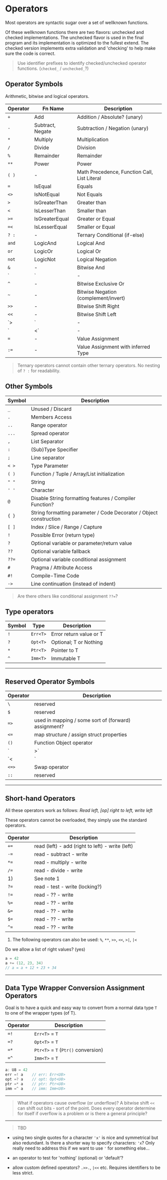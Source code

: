 # Operators

Most operators are syntactic sugar over a set of wellknown functions.

Of these wellknown functions there are two flavors: unchecked and checked implementations. The unchecked flavor is used in the final program and its implementation is optimized to the fullest extend. The checked version implements extra validation and 'checking' to help make sure the code is correct.

> Use identifier prefixes to identify checked/unchecked operator functions. (`checked_` / `unchecked_`?)

## Operator Symbols

Arithmetic, bitwise and logical operators.

| Operator | Fn Name | Description
|--|--|--
| `+` | Add | Addition / Absolute? (unary)
| `-` | Subtract, Negate | Subtraction / Negation (unary)
| `*` | Multiply | Multiplication
| `/` | Divide | Division
| `%` | Remainder | Remainder
| `**` | Power | Power
| `( )` | - | Math Precedence, Function Call, List Literal
| `=` | IsEqual | Equals
| `<>` | IsNotEqual | Not Equals
| `>` | IsGreaterThan | Greater than
| `<` | IsLesserThan | Smaller than
| `>=` | IsGreaterEqual | Greater or Equal
| `=<` | IsLesserEqual | Smaller or Equal
| `? :` | - | Ternary Conditional (if-else)
| `and` | LogicAnd | Logical And
| `or` | LogicOr | Logical Or
| `not` | LogicNot | Logical Negation
| `&` | - | Bitwise And
| `|` | - | Bitwise Or
| `^` | - | Bitwise Exclusive Or
| `~` | - | Bitwise Negation (complement/invert)
| `>>` | - | Bitwise Shift Right
| `<<` | - | Bitwise Shift Left
| `>|` | - | Bitwise Rotate Right
| `|<` | - | Bitwise Rotate Left
| `=` | - | Value Assignment
| `:=` | - | Value Assignment with inferred Type

> Ternary operators cannot contain other ternary operators. No nesting of `? :` for readability.

## Other Symbols

| Symbol | Description
|---|---
| `_` | Unused / Discard
| `.` | Members Access
| `..` | Range operator
| `...` | Spread operator
| `,` | List Separator
| `:` | (Sub)Type Specifier
| `;` | Line separator
| `< >` | Type Parameter
| `( )` | Function / Tuple / Array/List initialization
| `" "` | String
| `' '` | Character
| `@` | Disable String formatting features / Compiler Function?
| `{ }` | String formatting parameter / Code Decorator / Object construction
| `[ ]` | Index / Slice / Range / Capture
| `!` | Possible Error (return type)
| `?` | Optional variable or parameter/return value
| `??` | Optional variable fallback
| `??=` | Optional variable conditional assignment
| `#` | Pragma / Attribute Access
| `#!` | Compile-Time Code
| `->` | Line continuation (instead of indent)

> Are there others like conditional assignment `??=`?

## Type operators

| Symbol | Type | Description
|---|---|---
| `!` | `Err<T>`  | Error return value or T
| `?` | `Opt<T>`  | Optional; T or Nothing
| `*` | `Ptr<T>`  | Pointer to T
| `^` | `Imm<T>`  | Immutable T

---

## Reserved Operator Symbols

| Operator | Description
|---|---
| `\` | reserved
| `$` | reserved
| `=>` | used in mapping / some sort of (forward) assignment?
| `<=` | map structure / assign struct properties
| `()` | Function Object operator
| `|>` | Parameter pipe?
| `<|` | Reverse parameter pipe?
| `<=>` | Swap operator
| `::` | reserved

---

## Short-hand Operators

All these operators work as follows:
_Read left, [op] right to left, write left_

These operators cannot be overloaded, they simply use the standard operators.

| Operator | Description
|---|---
| `+=` | read (left) - add (right to left) - write (left)
| `-=` | read - subtract - write
| `*=` | read - multiply - write
| `/=` | read - divide - write
| 1) | See note 1
| `?=` | read - test - write (locking?)
| `!=` | read - ?? - write
| `%=` | read - ?? - write
| `&=` | read - ?? - write
| `$=` | read - ?? - write
| `^=` | read - ?? - write

1) The following operators can also be used:
`%`, `**`, `>>`, `<<`, `>|`, `|<`

Do we allow a list of right values? (yes)

```csharp
a = 42
a += (12, 23, 34)
// a = a + 12 + 23 + 34
```

---

## Data Type Wrapper Conversion Assignment Operators

Goal is to have a quick and easy way to convert from a normal data type `T` to one of the wrapper types (of T).

| Operator | Description
|---|---
| `=!` | `Err<T>` = `T`
| `=?` | `Opt<T>` = `T`
| `=*` | `Ptr<T>` = `T` (`Ptr()` conversion)
| `=^` | `Imm<T>` = `T`

```csharp
a: U8 = 42
err =! a    // err: Err<U8>
opt =? a    // opt: Opt<U8>
ptr =* a    // ptr: Ptr<U8>
imm =^ a    // imm: Imm<U8>
```

---

> What if operators cause overflow (or underflow)? A bitwise shift `<<` can shift out bits - sort of the point. Does every operator determine for itself if overflow is a problem or is there a general principle?

---

> TBD

- using two single quotes for a character `'x'` is nice and symmetrical but also redundant. Is there a shorter way to specify characters: `'x`? Only really need to address this if we want to use `'` for something else...

- an operator to test for 'nothing' (optional) or 'default'?

- allow custom defined operators? `.>>.`, `|<<` etc. Requires identifiers to be less strict.
